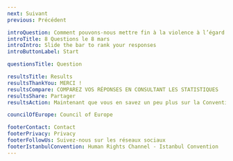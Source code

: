```yaml
---
next: Suivant
previous: Précédent

introQuestion: Comment pouvons-nous mettre fin à la violence à l’égard des femmes?
introTitle: 8 Questions le 8 mars
introIntro: Slide the bar to rank your responses
introButtonLabel: Start

questionsTitle: Question

resultsTitle: Results
resultsThankYou: MERCI !
resultsCompare: COMPAREZ VOS RÉPONSES EN CONSULTANT LES STATISTIQUES
resultsShare: Partager
resultsAction: Maintenant que vous en savez un peu plus sur la Convention d’Istanbul, que pouvez-vous faire?

councilOfEurope: Council of Europe

footerContact: Contact
footerPrivacy: Privacy
footerFollowUs: Suivez-nous sur les réseaux sociaux
footerIstanbulConvention: Human Rights Channel - Istanbul Convention
---
```

